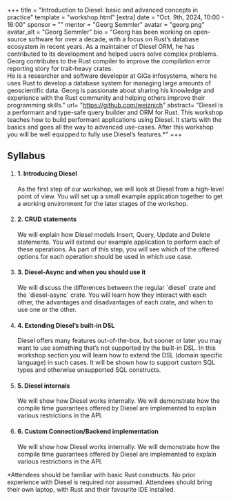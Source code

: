 +++
title = "Introduction to Diesel: basic and advanced concepts in practice"
template = "workshop.html"
[extra]
  date = "Oct. 9th, 2024, 10:00 - 16:00"
  sponsor = ""
  mentor = "Georg Semmler"
  avatar = "georg.png"
  avatar_alt = "Georg Semmler"
  bio = "Georg has been working on open-source software for over a decade, with a focus on Rust’s database ecosystem in recent years. As a maintainer of Diesel ORM, he has contributed to its development and helped users solve complex problems. Georg contributes to the Rust compiler to improve the compilation error reporting story for trait-heavy crates.<br> He is a researcher and software developer at GiGa infosystems, where he uses Rust to develop a database system for managing large amounts of geoscientific data. Georg is passionate about sharing his knowledge and experience with the Rust community and helping others improve their programming skills."
  url= "https://github.com/weiznich"
  abstract= "Diesel is a performant and type-safe query builder and ORM for Rust. This workshop teaches how to build performant applications using Diesel. It starts with the basics and goes all the way to advanced use-cases. After this workshop you will be well equipped to fully use Diesel’s features.*"
+++

<script>
    document.querySelector('meta[property="og:image"]').setAttribute("content", "/images/workshops/og-images/og-image-diesel.png");
</script>

<div class="syllabus mb-10">
  <h2 class="my-7">Syllabus</h2>
  <ol>
   <li class="mb-7 border">
      <h4 class="p-4 border-b">1. Introducing Diesel</h4>
      <div class="p-4 mw-80">
        <p>As the first step of our workshop, we will look at Diesel from a high-level point of view. You will set up a small example application together to get a working environment for the later stages of the workshop.</p>
      </div>
    </li>
    <li class="mb-7 border">
      <h4 class="p-4 border-b">2. CRUD statements</h4>
      <div class="p-4 mw-80">
        <p>We will explain how Diesel models Insert, Query, Update and Delete statements. You will extend our example application to perform each of these operations. As part of this step, you will see which of the offered options for each operation should be used in which use case.</p>
      </div>
    </li>
    <li class="mb-7 border">
      <h4 class="p-4 border-b">3. Diesel-Async and when you should use it</h4>
      <div class="p-4 mw-80">
        <p>We will discuss the differences between the regular `diesel` crate and the `diesel-async` crate. You will learn how they interact with each other, the advantages and disadvantages of each crate, and when to use one or the other.</p>
      </div>
    </li>
    <li class="mb-7 border">
      <h4 class="p-4 border-b">4. Extending Diesel’s built-in DSL</h4>
      <div class="p-4 mw-80">
        <p>Diesel offers many features out-of-the-box, but sooner or later you may want to use something that’s not supported by the built-in DSL. In this workshop section you will learn how to extend the DSL (domain specific language) in such cases. It will be shown how to support custom SQL types and otherwise unsupported SQL constructs.</p>
      </div>
    </li>
    <li class="mb-7 border">
      <h4 class="p-4 border-b">5. Diesel internals</h4>
      <div class="p-4 mw-80">
        <p>We will show how Diesel works internally. We will demonstrate how the compile time guarantees offered by Diesel are implemented to explain various restrictions in the API.</p>
      </div>
    </li>
    <li class="mb-7 border">
      <h4 class="p-4 border-b">6. Custom Connection/Backend implementation</h4>
      <div class="p-4 mw-80">
        <p>We will show how Diesel works internally. We will demonstrate how the compile time guarantees offered by Diesel are implemented to explain various restrictions in the API.</p>
      </div>
    </li>
  </ol>
  <p class="p-4">
  *Attendees should be familiar with basic Rust constructs. No prior experience with Diesel is required nor assumed. Attendees should bring their own laptop, with Rust and their favourite IDE installed.
</p>
</div>
